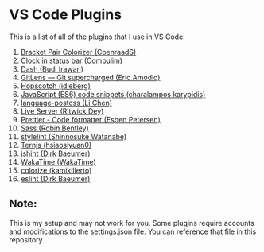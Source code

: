 # VS Code Plugins

This is a list of all of the plugins that I use in VS Code:

  1. [Bracket Pair Colorizer (CoenraadS)](https://marketplace.visualstudio.com/items?itemName=CoenraadS.bracket-pair-colorizer)
  2. [Clock in status bar (Compulim)](https://marketplace.visualstudio.com/items?itemName=Compulim.vscode-clock)
  3. [Dash (Budi Irawan)](https://marketplace.visualstudio.com/items?itemName=deerawan.vscode-dash)
  4. [GitLens — Git supercharged (Eric Amodio)](https://marketplace.visualstudio.com/items?itemName=eamodio.gitlens)
  5. [Hopscotch (idleberg)](https://marketplace.visualstudio.com/items?itemName=idleberg.hopscotch)
  6. [JavaScript (ES6) code snippets (charalampos karypidis)](https://marketplace.visualstudio.com/items?itemName=xabikos.JavaScriptSnippets)
  7. [language-postcss (Li Chen)](https://marketplace.visualstudio.com/items?itemName=cpylua.language-postcss)
  8. [Live Server (Ritwick Dey)](https://marketplace.visualstudio.com/items?itemName=ritwickdey.LiveServer)
  9. [Prettier - Code formatter (Esben Petersen)](https://marketplace.visualstudio.com/items?itemName=esbenp.prettier-vscode)
  10. [Sass (Robin Bentley)](https://marketplace.visualstudio.com/items?itemName=robinbentley.sass-indented)
  11. [stylelint (Shinnosuke Watanabe)](https://marketplace.visualstudio.com/items?itemName=shinnn.stylelint)
  12. [Ternjs (hsiaosiyuan0)](https://marketplace.visualstudio.com/items?itemName=hsiaosiyuan0.ternjs)
  13. [jshint (Dirk Baeumer)](https://marketplace.visualstudio.com/items?itemName=dbaeumer.jshint)
  14. [WakaTime (WakaTime)](https://marketplace.visualstudio.com/items?itemName=WakaTime.vscode-wakatime)
  15. [colorize (kamikillerto)](https://marketplace.visualstudio.com/items?itemName=kamikillerto.vscode-colorize)
  16. [eslint (Dirk Baeumer)](https://marketplace.visualstudio.com/items?itemName=dbaeumer.vscode-eslint)

  ## Note:
  This is my setup and may not work for you. Some plugins require accounts and modifications to the settings.json file. You can reference that file in this repository.
